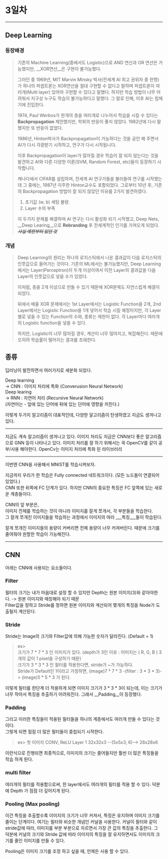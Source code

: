 # 3일차

-----

## Deep Learning

### 등장배경

> 기존의 Machine Learning(중에서도 Logistic)으로 AND 연산과 OR 연산은 가능했지만, __XOR연산__은 구현이 불가능했다.    
>
> 그러던 중 1969년, MIT Marvin Minsky 박사(전세계 AI 최고 권위자 중 한명)가 하나의 퍼셉트론는 XOR연산을 절대 구현할 수 없다고 말하며 퍼셉트론이 여러개(Multi layer) 있어야 구현할 수 있다고 말했다. 하지만 학습 방법이 너무 어려워서 지구상 누구도 학습이 불가능하다고 말했다.  그 말로 인해, 이후 AI는 침체기에 진입한다.
>
> 1974, Paul Werbos가 한개의 층을 여러개로 나누어서 학습을 시킬 수 있다는 __Backpropagation__ 제안했지만, 학회의 반응이 좋지 않았다.  1982년에 다시 말했지만 또 반응이 없었다.
>
> 1986년, Hinton박사가 Backpropagation이 가능하다는 것을 공언 해 주면서 AI가 다시 각광받기 시작하고, 연구가 다시 시작됩니다.
>
> 이후 Backpropagation이 layer가 많아질 경우 학습이 잘 되지 않는다는 것을 발견하고 AI와 다른 다양한 이론(SVM, Random Forest, etc)들이 등장하기 시작합니다.
>
> 캐나다에서 CIFAR를 설립하며, 전세계 AI 연구가들을 불러들여 연구를 시작했는데 그 중에는, 1987년 이주한 Hinton교수도 포함되었다. 그로부터 10년 후, 기존의 Backpropagation 방법이 잘 되지 않았던 이유를 2가지 발견하였다. 
>
> 1. 초기값 (w, b) 세팅 불량. 
> 2. Layer 수의 부족
>
> 이 두가지 문제를 해결하며 AI 연구는 다시 활성화 되기 시작했고, Deep Nets, __Deep Learing__으로 __Rebranding__ 후 전세계적인 인기를 가져오게 되었다. ___~~사실 예전부터 있던 것~~___



### 개념

> Deep Learning의 원리는 하나의 로지스틱에서 나온 결과값이 다음 로지스틱의 인풋값으로 들어가는 것이다. 기존의 ML에서는 불가능했지만, Deep Learning에서는 Layer(Perceptron)이 두개 이상이여서 이전 Layer의 결과값을 다음 Layer의 인풋값으로 넣을 수가 있었다.
>
> 이처럼, 층을 2개 이상으로 만들 수 있기 때문에 XOR문제도 자연스럽게 해결이 되었다.
>
> 뒤에서 배울 XOR 문제에서는 1st Layer에서는 Logistic Function을 2개, 2nd Layer에서는 Logistic Function을 1개 넣어서 학습 시킬 예정이지만, 각 Layer별로 넣을 수 있는 Function의 수와, 종류는 제한이 없다. 각 Layer마다 여러개의 Logistic function을 넣을 수 있다.
>
> 하지만, Logistic이 너무 많아질 경우, 계산이 너무 많아지고, 복잡해진다. 때문에 오히려 학습률이 떨어지는 결과를 초래한다.







## 종류

딥러닝이 발전하면서 여러가지로 세분화 되었다.

Deep learning    
-> CNN : 이미지 처리에 특화 (Converusion Neural Network)    
Deep learing     
-> RNN : 자연어 처리 (Recursive Neural Network)    
(자연어는 - 앞에 있는 단어에 뒤에 있는 단어에 영향을 끼친다.)

이렇게 두가지 알고리즘이 대표적인데, 다양한 알고리즘이 탄생하였고 지금도 생겨나고 있다.

- - -
지금도 계속 알고리즘이 생겨나고 있다.
이미지 처리도 지금은 CNN보다 좋은 알고리즘으로 GNN 등이 나타나고 있다.
이미지 처리를 잘 하기 위해서는 꼭 OpenCV를 같이 공부/사용 해야한다.
OpenCv는 이미지 처리에 특화 된 라이브러리

- - -
이번엔 CNN을 사용해서 MNIST를 학습시켜보자.

지금까지 우리가 한 학습은 Fully connected 네트워크이다. (모든 노드들이 연결되어 있었다.)    
CNN 또한 뒤쪽에 FC 단계가 있다. 하지만 CNN의 중요한 특징은 FC 앞쪽에 있는 새로운 계층들이다.    

CNN의 앞 부분은,    
이미지 전체를 학습하는 것이 아니라 이미지를 잘게 쪼개서, 각 부분들을 학습한다.    
그 잘게 쪼개진 이미지들을 학습하는 과정에서 이미지의 여러 ___특징___들이 학습된다.    

잘게 쪼개진 이미지들의 용량이 커버리면 전체 용량이 너무 커져버린다.
때문에 크기를 줄여줘야 원할한 학습이 가능해진다.    

- - -


## CNN

아래는 CNN에 사용되는 요소들이다.

### Filter

필터의 크기는 내가 마음대로 설정 할 수 있지만 Depth는 원본 이미지(3)와 같아야한다. -> 원본 이미지와 매칭해야 되기 때문    
Filter값을 정하고 Stride를 정하면 원본 이미지와 계산되어 몇개의 특징을 Node가 도출될지 계산된다.    



### Stride

Stride는 Image의 크기와 Filter값에 의해 가능한 숫자가 달라진다. (Default = 1) 
> ex>    
> 크기가 7 * 7 * 3 인 이미지가 있다. (depth가 3인 이유 : 이미지는 ( R, G, B ) 3개의 값이 1 pixel을 구성하기 때문)    
> 크기가 3 * 3 * 3 인 필터를 적용한다면, stride가 ~가 가능하다.    
> Stride가 Default인 1이라고 가정하면, 
> (image)7 * 7 * 3 -(filter : 3 * 3 * 3)-> (image)5 * 5 * 3 가 된다.

이렇게 필터를 한단계 더 적용하게 되면 이미지 크기가 3 * 3 * 3이 되는데, 이는 크기가 너무 작아서 특징을 추출하기 어려워진다.
그래서 __Padding__이 등장했다.



### Padding

그리고 이러한 특징들이 적용된 필터들을 하나의 계층에서도 여러개 만들 수 있다는 것이다.    
그렇게 되면 점점 더 많은 필터들이 중첩되기 시작한다.
> ex>
> 첫 이미지    CONV, ReLU    Layer 1
>  32x32x3   --(5x5x3, 6)--> 28x28x6

이런식으로 진행되면 최종적으로,
이미지의 크기는 줄어들지만 훨씬 더 많은 특징들을 학습 하게 된다.



### multi filter

여러개의 필터를 적용함으로써, 한 layer에서도 여러개의 필터를 적용 할 수 있다.
덕분에 Depth 가 점점 더 깊어지게 된다.



### Pooling (Max pooling)

이건 특징을 추출할수록 이미지의 크기가 너무 커져서, 특징은 유지하며 이미지 크기를 줄이는 단계이다.
여기는 필터와 비슷한 개념인 커널을 사용한다.
커널이 필터와 같이 stride값에 따라, 이미지를 부분 부분으로 자르면서 가장 큰 값의 특징을 추출한다.
그 덕분에 커널의 크기와 Stride 값에 따라 이미지의 특징을 잘 유지하면서도 이미지의 크기를 줄인 이미지를 만들 수 있다.

Pooling은 이미지 크기를 조정 하고 싶을 때, 언제든 사용 할 수 있다.